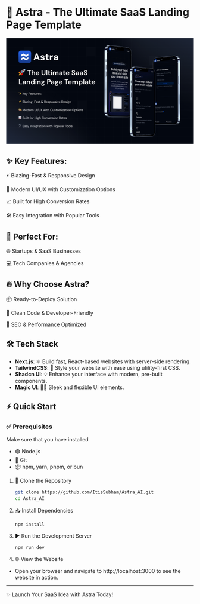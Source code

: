 <h1 align="start">
  🚀 Astra - The Ultimate SaaS Landing Page Template
</h1>

![Header](./astra.png)

## ✨ Key Features:

⚡ Blazing-Fast & Responsive Design

🎨 Modern UI/UX with Customization Options

📈 Built for High Conversion Rates

🛠 Easy Integration with Popular Tools

## 💼 Perfect For:

🌐 Startups & SaaS Businesses

💻 Tech Companies & Agencies

## 🔥 Why Choose Astra?

📦 Ready-to-Deploy Solution

🌟 Clean Code & Developer-Friendly

🚀 SEO & Performance Optimized

## 🛠 Tech Stack

- **Next.js**: ⚛ Build fast, React-based websites with server-side rendering.
- **TailwindCSS**: 🎨 Style your website with ease using utility-first CSS.
- **Shadcn UI**: 💡 Enhance your interface with modern, pre-built components.
- **Magic UI**: 🧙‍♂ Sleek and flexible UI elements.

## ⚡ Quick Start

### ✅ Prerequisites
Make sure that you have installed
- 🟢 Node.js
- 🐙 Git
- 📦 npm, yarn, pnpm, or bun

1. 📂 Clone the Repository

   ```bash
   git clone https://github.com/ItisSubham/Astra_AI.git
   cd Astra_AI
   ```
2. 📥 Install Dependencies

   ```bash
   npm install
   ```
3. ▶ Run the Development Server

   ```bash
   npm run dev
   ```
4. 🌐 View the Website
- Open your browser and navigate to http://localhost:3000 to see the website in action.

---

  ✨ Launch Your SaaS Idea with Astra Today!
